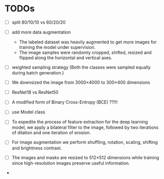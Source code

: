 # TODOs
- [ ] split 80/10/10 vs 60/20/20
- [ ] add more data augmentation
    - The labeled dataset was heavily augmented to get more images for training the model under supervision.
    - The image samples were randomly cropped, shifted, resized and flipped along the horizontal and vertical axes.
- [ ] weighted sampling strategy (Both the classes were sampled equally during batch generation.)
- [ ] We downsized the image from 3000×4000 to 300×400 dimensions
- [ ] ResNet18 vs ResNet50
- [ ] A modified form of Binary Cross-Entropy (BCE) ??!!!
- [ ] use Model class 

- [ ] To expedite the process of feature extraction for the deep learning model, we apply a bilateral filter to the image, followed by two iterations of dilation and one iteration of erosion.
- [ ] For image augmentation we perform shuffling, rotation, scaling, shifting and brightness contrast.
- [ ] The images and masks are resized to 512×512 dimensions while training since high-resolution images preserve useful information.
- 